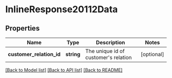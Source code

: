# InlineResponse20112Data

## Properties
Name | Type | Description | Notes
------------ | ------------- | ------------- | -------------
**customer_relation_id** | **string** | The unique id of customer&#x27;s relation | [optional] 

[[Back to Model list]](../../README.md#documentation-for-models) [[Back to API list]](../../README.md#documentation-for-api-endpoints) [[Back to README]](../../README.md)

